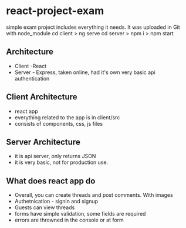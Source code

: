 # react-project-exam
 simple exam project
 includes everything it needs. It was uploaded in Git with node_module
 cd client > ng serve
 cd server > npm i > npm start

## Architecture 
- Client -React
- Server - Express, taken online, had it's own very basic api authentication

## Client Architecture
- react app
- everything related to the app is in client/src
- consists of components, css, js files

## Server Architecture
- it is api server, only returns JSON
- it is very basic, not for production use.

## What does react app do

- Overall, you can create threads and post comments. With images
- Authetnication - signin and signup
- Guests can view threads
- forms have simple validation, some fields are required
- errors are throwned in the console or at form
